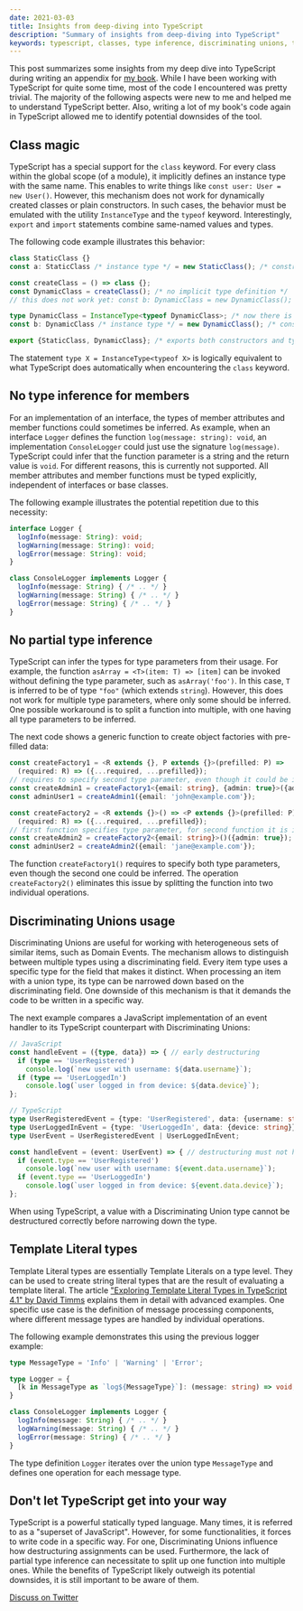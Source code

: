 ```yaml
---
date: 2021-03-03
title: Insights from deep-diving into TypeScript
description: "Summary of insights from deep-diving into TypeScript"
keywords: typescript, classes, type inference, discriminating unions, template literal types
---
```


This post summarizes some insights from my deep dive into TypeScript during writing an appendix for [my book](https://leanpub.com/implementing-ddd-cqrs-and-event-sourcing). While I have been working with TypeScript for quite some time, most of the code I encountered was pretty trivial. The majority of the following aspects were new to me and helped me to understand TypeScript better. Also, writing a lot of my book's code again in TypeScript allowed me to identify potential downsides of the tool.

## Class magic

TypeScript has a special support for the `class` keyword. For every class within the global scope (of a module), it implicitly defines an instance type with the same name. This enables to write things like `const user: User = new User()`. However, this mechanism does not work for dynamically created classes or plain constructors. In such cases, the behavior must be emulated with the utility `InstanceType` and the `typeof` keyword. Interestingly, `export` and `import` statements combine same-named values and types.

The following code example illustrates this behavior:

```typescript
class StaticClass {}
const a: StaticClass /* instance type */ = new StaticClass(); /* constructor */

const createClass = () => class {};
const DynamicClass = createClass(); /* no implicit type definition */
// this does not work yet: const b: DynamicClass = new DynamicClass();

type DynamicClass = InstanceType<typeof DynamicClass>; /* now there is a type */
const b: DynamicClass /* instance type */ = new DynamicClass(); /* constructor */

export {StaticClass, DynamicClass}; /* exports both constructors and types */
```

The statement `type X = InstanceType<typeof X>` is logically equivalent to what TypeScript does automatically when encountering the `class` keyword.

## No type inference for members

For an implementation of an interface, the types of member attributes and member functions could sometimes be inferred. As example, when an interface `Logger` defines the function `log(message: string): void`, an implementation `ConsoleLogger` could just use the signature `log(message)`. TypeScript could infer that the function parameter is a string and the return value is `void`. For different reasons, this is currently not supported. All member attributes and member functions must be typed explicitly, independent of interfaces or base classes.

The following example illustrates the potential repetition due to this necessity:

```typescript
interface Logger {
  logInfo(message: String): void;
  logWarning(message: String): void;
  logError(message: String): void;
}

class ConsoleLogger implements Logger {
  logInfo(message: String) { /* .. */ }
  logWarning(message: String) { /* .. */ }
  logError(message: String) { /* .. */ }
}
```

## No partial type inference

TypeScript can infer the types for type parameters from their usage. For example, the function `asArray = <T>(item: T) => [item]` can be invoked without defining the type parameter, such as `asArray('foo')`. In this case, `T` is inferred to be of type `"foo"` (which extends `string`). However, this does not work for multiple type parameters, where only some should be inferred. One possible workaround is to split a function into multiple, with one having all type parameters to be inferred.

The next code shows a generic function to create object factories with pre-filled data:

```typescript
const createFactory1 = <R extends {}, P extends {}>(prefilled: P) =>
  (required: R) => ({...required, ...prefilled});
// requires to specify second type parameter, even though it could be inferred
const createAdmin1 = createFactory1<{email: string}, {admin: true}>({admin: true});
const adminUser1 = createAdmin1({email: 'john@example.com'});

const createFactory2 = <R extends {}>() => <P extends {}>(prefilled: P) =>
  (required: R) => ({...required, ...prefilled});
// first function specifies type parameter, for second function it is inferred
const createAdmin2 = createFactory2<{email: string}>()({admin: true});
const adminUser2 = createAdmin2({email: 'jane@example.com'});
```

The function `createFactory1()` requires to specify both type parameters, even though the second one could be inferred. The operation `createFactory2()` eliminates this issue by splitting the function into two individual operations.

## Discriminating Unions usage

Discriminating Unions are useful for working with heterogeneous sets of similar items, such as Domain Events. The mechanism allows to distinguish between multiple types using a discriminating field. Every item type uses a specific type for the field that makes it distinct. When processing an item with a union type, its type can be narrowed down based on the discriminating field. One downside of this mechanism is that it demands the code to be written in a specific way.

The next example compares a JavaScript implementation of an event handler to its TypeScript counterpart with Discriminating Unions:

```typescript
// JavaScript
const handleEvent = ({type, data}) => { // early destructuring
  if (type == 'UserRegistered')
    console.log(`new user with username: ${data.username}`);
  if (type == 'UserLoggedIn')
    console.log(`user logged in from device: ${data.device}`);
};

// TypeScript
type UserRegisteredEvent = {type: 'UserRegistered', data: {username: string}};
type UserLoggedInEvent = {type: 'UserLoggedIn', data: {device: string}};
type UserEvent = UserRegisteredEvent | UserLoggedInEvent;

const handleEvent = (event: UserEvent) => { // destructuring must not happen here
  if (event.type == 'UserRegistered')
    console.log(`new user with username: ${event.data.username}`);
  if (event.type == 'UserLoggedIn')
    console.log(`user logged in from device: ${event.data.device}`);
};
```

When using TypeScript, a value with a Discriminating Union type cannot be destructured correctly before narrowing down the type.

## Template Literal types

Template Literal types are essentially Template Literals on a type level. They can be used to create string literal types that are the result of evaluating a template literal. The article ["Exploring Template Literal Types in TypeScript 4.1" by David Timms](https://davidtimms.github.io/programming-languages/typescript/2020/11/20/exploring-template-literal-types-in-typescript-4.1.html) explains them in detail with advanced examples. One specific use case is the definition of message processing components, where different message types are handled by individual operations. 

The following example demonstrates this using the previous logger example:

```typescript
type MessageType = 'Info' | 'Warning' | 'Error';

type Logger = {
  [k in MessageType as `log${MessageType}`]: (message: string) => void;
}

class ConsoleLogger implements Logger {
  logInfo(message: String) { /* .. */ }
  logWarning(message: String) { /* .. */ }
  logError(message: String) { /* .. */ }
}
```

The type definition `Logger` iterates over the union type `MessageType` and defines one operation for each message type.

## Don't let TypeScript get into your way

TypeScript is a powerful statically typed language. Many times, it is referred to as a "superset of JavaScript". However, for some functionalities, it forces to write code in a specific way. For one, Discriminating Unions influence how destructuring assignments can be used. Furthermore, the lack of partial type inference can necessitate to split up one function into multiple ones. While the benefits of TypeScript likely outweigh its potential downsides, it is still important to be aware of them.

[Discuss on Twitter](https://twitter.com/lx_lawrence/status/1367160115602849804)